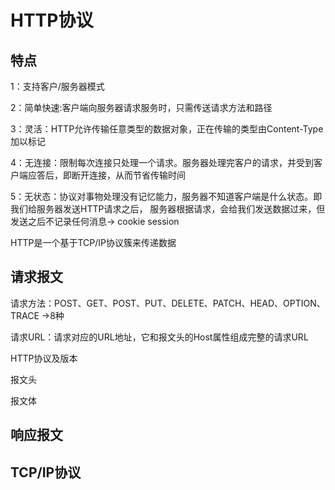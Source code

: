 
#  HTTP协议

## 特点
1：支持客户/服务器模式

2：简单快速:客户端向服务器请求服务时，只需传送请求方法和路径

3：灵活：HTTP允许传输任意类型的数据对象，正在传输的类型由Content-Type加以标记

4：无连接：限制每次连接只处理一个请求。服务器处理完客户的请求，并受到客户端应答后，即断开连接，从而节省传输时间

5：无状态：协议对事物处理没有记忆能力，服务器不知道客户端是什么状态。即我们给服务器发送HTTP请求之后，
服务器根据请求，会给我们发送数据过来，但发送之后不记录任何消息-> cookie session

HTTP是一个基于TCP/IP协议簇来传递数据

## 请求报文

请求方法：POST、GET、POST、PUT、DELETE、PATCH、HEAD、OPTION、TRACE ->8种

请求URL：请求对应的URL地址，它和报文头的Host属性组成完整的请求URL

HTTP协议及版本

报文头

报文体
## 响应报文

## TCP/IP协议

